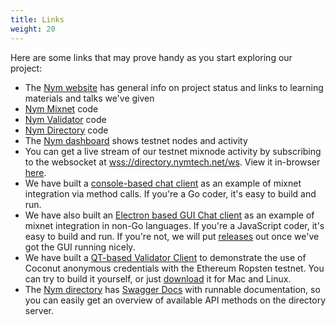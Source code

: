 ```yaml
---
title: Links
weight: 20
---
```


Here are some links that may prove handy as you start exploring our project:

* The [Nym website](https://nymtech.net) has general info on project status and links to learning materials and talks we've given
* [Nym Mixnet](https://github.com/nymtech/nym-mixnet) code
* [Nym Validator](https://github.com/nymtech/nym-validator) code
* [Nym Directory](https://github.com/nymtech/nym-directory) code
* The [Nym dashboard](https://dashboard.nymtech.net) shows testnet nodes and activity
* You can get a live stream of our testnet mixnode activity by subscribing to the websocket at [wss://directory.nymtech.net/ws](wss://directory.nymtech.net/ws). View it in-browser [here](https://directory.nymtech.net).
* We have built a [console-based chat client](https://github.com/nymtech/demo-mixnet-chat-client) as an example of mixnet integration via method calls. If you're a Go coder, it's easy to build and run.
* We have also built an [Electron based GUI Chat client](https://github.com/nymtech/demo-mixnet-electron-chat) as an example of mixnet integration in non-Go languages. If you're a JavaScript coder, it's easy to build and run. If you're not, we will put [releases](https://github.com/nymtech/demo-mixnet-chat-client/releases) out once we've got the GUI running nicely.
* We have built a [QT-based Validator Client](https://github.com/nymtech/qt-validator-client-demo) to demonstrate the use of Coconut anonymous credentials with the Ethereum Ropsten testnet. You can try to build it yourself, or just [download](https://github.com/nymtech/qt-validator-client-demo/releases) it for Mac and Linux.
* The [Nym directory](https://github.com/nymtech/nym-directory) has [Swagger Docs](https://directory.nymtech.net/swagger/index.html) with runnable documentation, so you can easily get an overview of available API methods on the directory server.
